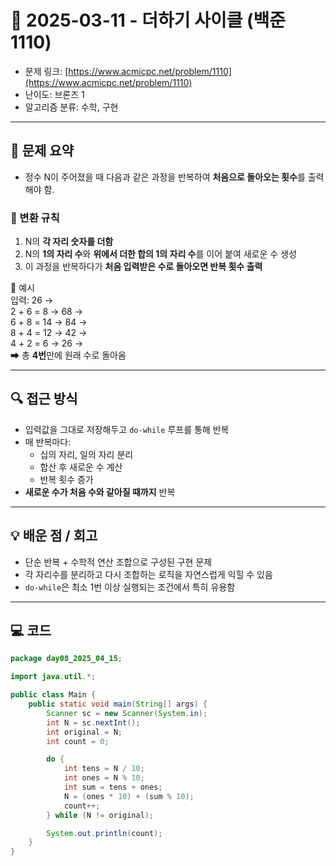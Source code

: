 # 📅 2025-03-11 - 더하기 사이클 (백준 1110)

<!-- 문제 링크 -->
- 문제 링크: [https://www.acmicpc.net/problem/1110](https://www.acmicpc.net/problem/1110)
- 난이도: 브론즈 1
- 알고리즘 분류: 수학, 구현

---

## 📌 문제 요약

- 정수 N이 주어졌을 때 다음과 같은 과정을 반복하여 **처음으로 돌아오는 횟수**를 출력해야 함.

### 🔁 변환 규칙
1. N의 **각 자리 숫자를 더함**
2. N의 **1의 자리 수**와 **위에서 더한 합의 1의 자리 수**를 이어 붙여 새로운 수 생성
3. 이 과정을 반복하다가 **처음 입력받은 수로 돌아오면 반복 횟수 출력**

📌 예시  
입력: 26 →  
2 + 6 = 8 → 68 →  
6 + 8 = 14 → 84 →  
8 + 4 = 12 → 42 →  
4 + 2 = 6 → 26 →  
➡ 총 **4번**만에 원래 수로 돌아옴

---

## 🔍 접근 방식

- 입력값을 그대로 저장해두고 `do-while` 루프를 통해 반복
- 매 반복마다:
    - 십의 자리, 일의 자리 분리
    - 합산 후 새로운 수 계산
    - 반복 횟수 증가
- **새로운 수가 처음 수와 같아질 때까지** 반복

---

## 💡 배운 점 / 회고

- 단순 반복 + 수학적 연산 조합으로 구성된 구현 문제
- 각 자리수를 분리하고 다시 조합하는 로직을 자연스럽게 익힐 수 있음
- `do-while`은 최소 1번 이상 실행되는 조건에서 특히 유용함

---

## 💻 코드

```java
package day08_2025_04_15;

import java.util.*;

public class Main {
    public static void main(String[] args) {
        Scanner sc = new Scanner(System.in);
        int N = sc.nextInt();
        int original = N;
        int count = 0;

        do {
            int tens = N / 10;
            int ones = N % 10;
            int sum = tens + ones;
            N = (ones * 10) + (sum % 10);
            count++;
        } while (N != original);

        System.out.println(count);
    }
}
